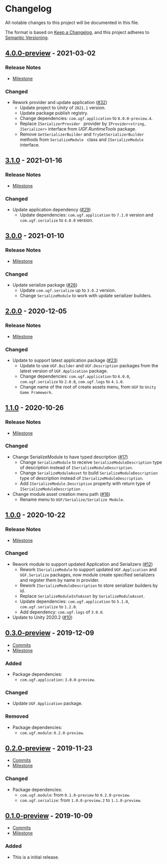 # Changelog

All notable changes to this project will be documented in this file.

The format is based on [Keep a Changelog](https://keepachangelog.com/en/1.0.0/),
and this project adheres to [Semantic Versioning](https://semver.org/spec/v2.0.0.html).

## [4.0.0-preview](https://github.com/unity-game-framework/ugf-module-serialize/releases/tag/4.0.0-preview) - 2021-03-02  

### Release Notes

- [Milestone](https://github.com/unity-game-framework/ugf-module-serialize/milestone/9?closed=1)  
    

### Changed

- Rework provider and update application ([#32](https://github.com/unity-game-framework/ugf-module-serialize/pull/32))  
    - Update project to _Unity_ of `2021.1` version.
    - Update package publish registry.
    - Change dependencies: `com.ugf.application` to `8.0.0-preview.4`.
    - Replace `ISerializerProvider ` provider by `IProvider<string, ISerializer>` interface from _UGF.RuntimeTools_ package.
    - Remove `GetSerializerBuilder` and `TryGetSerializerBuilder` methods from `SerializeModule ` class and `ISerializeModule` interface.

## [3.1.0](https://github.com/unity-game-framework/ugf-module-serialize/releases/tag/3.1.0) - 2021-01-16  

### Release Notes

- [Milestone](https://github.com/unity-game-framework/ugf-module-serialize/milestone/8?closed=1)  
    

### Changed

- Update application dependency ([#29](https://github.com/unity-game-framework/ugf-module-serialize/pull/29))  
    - Update dependencies: `com.ugf.application` to `7.1.0` version and `com.ugf.serialize` to `4.0.0` version.

## [3.0.0](https://github.com/unity-game-framework/ugf-module-serialize/releases/tag/3.0.0) - 2021-01-10  

### Release Notes

- [Milestone](https://github.com/unity-game-framework/ugf-module-serialize/milestone/7?closed=1)  
    

### Changed

- Update serialize package ([#26](https://github.com/unity-game-framework/ugf-module-serialize/pull/26))  
    - Update `com.ugf.serialize` up to `3.0.2` version.
    - Change `SerializeModule` to work with update serializer builders.

## [2.0.0](https://github.com/unity-game-framework/ugf-module-serialize/releases/tag/2.0.0) - 2020-12-05  

### Release Notes

- [Milestone](https://github.com/unity-game-framework/ugf-module-serialize/milestone/6?closed=1)  
    

### Changed

- Update to support latest application package ([#23](https://github.com/unity-game-framework/ugf-module-serialize/pull/23))  
    - Update to use `UGF.Builder` and `UGF.Description` packages from the latest version of `UGF.Application` package.
    - Change dependencies: `com.ugf.application` to `6.0.0`, `com.ugf.serialize` to `2.0.0`, `com.ugf.logs` to `4.1.0`.
    - Change name of the root of create assets menu, from `UGF` to `Unity Game Framework`.

## [1.1.0](https://github.com/unity-game-framework/ugf-module-serialize/releases/tag/1.1.0) - 2020-10-26  

### Release Notes

- [Milestone](https://github.com/unity-game-framework/ugf-module-serialize/milestone/5?closed=1)  
    

### Changed

- Change SerializeModule to have typed description ([#17](https://github.com/unity-game-framework/ugf-module-serialize/pull/17))  
    - Change `SerializeModule` to receive `SerializeModuleDescription` type of description instead of `ISerializeModuleDescription`.
    - Change `SerializeModuleAsset` to build `SerializeModuleDescription` type of description instead of `ISerializeModuleDescription`.
    - Add `ISerializeModule.Description` property with return type of `ISerializeModuleDescription `.
- Change module asset creation menu path ([#16](https://github.com/unity-game-framework/ugf-module-serialize/pull/16))  
    - Rename menu to `UGF/Serialize/Serialize Module`.

## [1.0.0](https://github.com/unity-game-framework/ugf-module-serialize/releases/tag/1.0.0) - 2020-10-22  

### Release Notes

- [Milestone](https://github.com/unity-game-framework/ugf-module-serialize/milestone/4?closed=1)  
    

### Changed

- Rework module to support updated Application and Serializers ([#12](https://github.com/unity-game-framework/ugf-module-serialize/pull/12))  
    - Rework `ISerializeModule` to support updated `UGF.Application` and `UGF.Serialize` packages, now module create specified serializers and register them by name in provider.
    - Rework `ISerializeModuleDescription` to store serializer builders by id.
    - Replace `SerializeModuleInfoAsset` by `SerializeModuleAsset`.
    - Update dependencies: `com.ugf.application` to `5.1.0`, `com.ugf.serialize` to `1.2.0`.
    - Add dependency: `com.ugf.logs` of `3.0.0`.
- Update to Unity 2020.2 ([#10](https://github.com/unity-game-framework/ugf-module-serialize/pull/10))

## [0.3.0-preview](https://github.com/unity-game-framework/ugf-module-serialize/releases/tag/0.3.0-preview) - 2019-12-09  

- [Commits](https://github.com/unity-game-framework/ugf-module-serialize/compare/0.2.0-preview...0.3.0-preview)
- [Milestone](https://github.com/unity-game-framework/ugf-module-serialize/milestone/3?closed=1)

### Added
- Package dependencies:
    - `com.ugf.application`: `3.0.0-preview`.

### Changed
- Update `UGF.Application` package.

### Removed
- Package dependencies:
    - `com.ugf.module`: `0.2.0-preview`.

## [0.2.0-preview](https://github.com/unity-game-framework/ugf-module-serialize/releases/tag/0.2.0-preview) - 2019-11-23  

- [Commits](https://github.com/unity-game-framework/ugf-module-serialize/compare/0.1.0-preview...0.2.0-preview)
- [Milestone](https://github.com/unity-game-framework/ugf-module-serialize/milestone/2?closed=1)

### Changed
- Package dependencies:
    - `com.ugf.module`: from `0.1.0-preview` to `0.2.0-preview`.
    - `com.ugf.serialize`: from `1.0.0-preview.2` to `1.1.0-preview`.

## [0.1.0-preview](https://github.com/unity-game-framework/ugf-module-serialize/releases/tag/0.1.0-preview) - 2019-10-09  

- [Commits](https://github.com/unity-game-framework/ugf-module-serialize/compare/1feb71e...0.1.0-preview)
- [Milestone](https://github.com/unity-game-framework/ugf-module-serialize/milestone/1?closed=1)

### Added
- This is a initial release.


